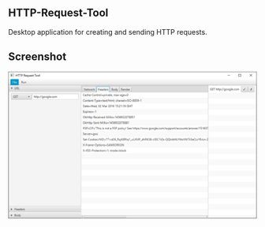 HTTP-Request-Tool
-----------------
Desktop application for creating and sending HTTP requests.

Screenshot
------------
![Screenshot](https://github.com/TerryTsai/HTTP-Request-Tool/blob/master/screen.png)